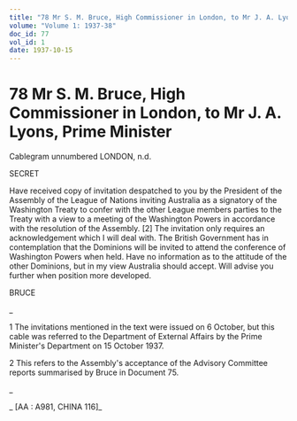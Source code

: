 ```yaml
---
title: "78 Mr S. M. Bruce, High Commissioner in London, to Mr J. A. Lyons, Prime Minister"
volume: "Volume 1: 1937-38"
doc_id: 77
vol_id: 1
date: 1937-10-15
---
```


# 78 Mr S. M. Bruce, High Commissioner in London, to Mr J. A. Lyons, Prime Minister

Cablegram unnumbered LONDON, n.d.

SECRET

Have received copy of invitation despatched to you by the President of the Assembly of the League of Nations inviting Australia as a signatory of the Washington Treaty to confer with the other League members parties to the Treaty with a view to a meeting of the Washington Powers in accordance with the resolution of the Assembly. [2] The invitation only requires an acknowledgement which I will deal with. The British Government has in contemplation that the Dominions will be invited to attend the conference of Washington Powers when held. Have no information as to the attitude of the other Dominions, but in my view Australia should accept. Will advise you further when position more developed.

BRUCE

_

1 The invitations mentioned in the text were issued on 6 October, but this cable was referred to the Department of External Affairs by the Prime Minister's Department on 15 October 1937.

2 This refers to the Assembly's acceptance of the Advisory Committee reports summarised by Bruce in Document 75.

_

_ [AA : A981, CHINA 116]_
